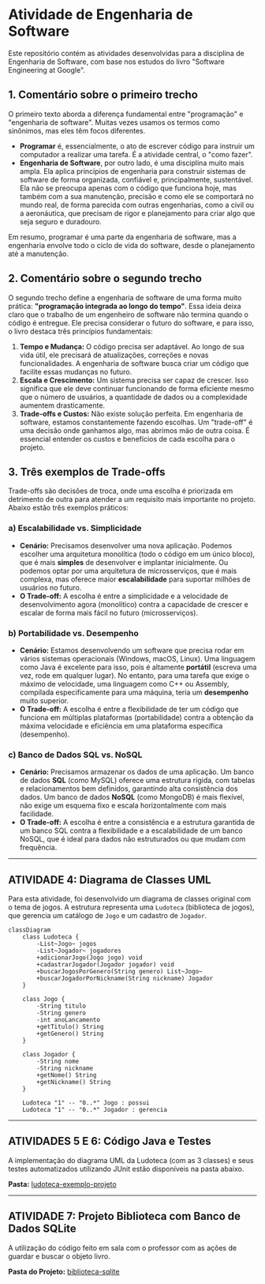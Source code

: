 # Atividade de Engenharia de Software

Este repositório contém as atividades desenvolvidas para a disciplina de Engenharia de Software, com base nos estudos do livro "Software Engineering at Google".

## 1. Comentário sobre o primeiro trecho

O primeiro texto aborda a diferença fundamental entre "programação" e "engenharia de software". Muitas vezes usamos os termos como sinônimos, mas eles têm focos diferentes.

* **Programar** é, essencialmente, o ato de escrever código para instruir um computador a realizar uma tarefa. É a atividade central, o "como fazer".
* **Engenharia de Software**, por outro lado, é uma disciplina muito mais ampla. Ela aplica princípios de engenharia para construir sistemas de software de forma organizada, confiável e, principalmente, sustentável. Ela não se preocupa apenas com o código que funciona hoje, mas também com a sua manutenção, precisão e como ele se comportará no mundo real, de forma parecida com outras engenharias, como a civil ou a aeronáutica, que precisam de rigor e planejamento para criar algo que seja seguro e duradouro.

Em resumo, programar é uma parte da engenharia de software, mas a engenharia envolve todo o ciclo de vida do software, desde o planejamento até a manutenção.

## 2. Comentário sobre o segundo trecho

O segundo trecho define a engenharia de software de uma forma muito prática: **"programação integrada ao longo do tempo"**. Essa ideia deixa claro que o trabalho de um engenheiro de software não termina quando o código é entregue. Ele precisa considerar o futuro do software, e para isso, o livro destaca três princípios fundamentais:

1.  **Tempo e Mudança:** O código precisa ser adaptável. Ao longo de sua vida útil, ele precisará de atualizações, correções e novas funcionalidades. A engenharia de software busca criar um código que facilite essas mudanças no futuro.
2.  **Escala e Crescimento:** Um sistema precisa ser capaz de crescer. Isso significa que ele deve continuar funcionando de forma eficiente mesmo que o número de usuários, a quantidade de dados ou a complexidade aumentem drasticamente.
3.  **Trade-offs e Custos:** Não existe solução perfeita. Em engenharia de software, estamos constantemente fazendo escolhas. Um "trade-off" é uma decisão onde ganhamos algo, mas abrimos mão de outra coisa. É essencial entender os custos e benefícios de cada escolha para o projeto.

## 3. Três exemplos de Trade-offs

Trade-offs são decisões de troca, onde uma escolha é priorizada em detrimento de outra para atender a um requisito mais importante no projeto. Abaixo estão três exemplos práticos:

### a) Escalabilidade vs. Simplicidade

* **Cenário:** Precisamos desenvolver uma nova aplicação. Podemos escolher uma arquitetura monolítica (todo o código em um único bloco), que é mais **simples** de desenvolver e implantar inicialmente. Ou podemos optar por uma arquitetura de microsserviços, que é mais complexa, mas oferece maior **escalabilidade** para suportar milhões de usuários no futuro.
* **O Trade-off:** A escolha é entre a simplicidade e a velocidade de desenvolvimento agora (monolítico) contra a capacidade de crescer e escalar de forma mais fácil no futuro (microsserviços).

### b) Portabilidade vs. Desempenho

* **Cenário:** Estamos desenvolvendo um software que precisa rodar em vários sistemas operacionais (Windows, macOS, Linux). Uma linguagem como Java é excelente para isso, pois é altamente **portátil** (escreva uma vez, rode em qualquer lugar). No entanto, para uma tarefa que exige o máximo de velocidade, uma linguagem como C++ ou Assembly, compilada especificamente para uma máquina, teria um **desempenho** muito superior.
* **O Trade-off:** A escolha é entre a flexibilidade de ter um código que funciona em múltiplas plataformas (portabilidade) contra a obtenção da máxima velocidade e eficiência em uma plataforma específica (desempenho).

### c) Banco de Dados SQL vs. NoSQL

* **Cenário:** Precisamos armazenar os dados de uma aplicação. Um banco de dados **SQL** (como MySQL) oferece uma estrutura rígida, com tabelas e relacionamentos bem definidos, garantindo alta consistência dos dados. Um banco de dados **NoSQL** (como MongoDB) é mais flexível, não exige um esquema fixo e escala horizontalmente com mais facilidade.
* **O Trade-off:** A escolha é entre a consistência e a estrutura garantida de um banco SQL contra a flexibilidade e a escalabilidade de um banco NoSQL, que é ideal para dados não estruturados ou que mudam com frequência.

---

## ATIVIDADE 4: Diagrama de Classes UML

Para esta atividade, foi desenvolvido um diagrama de classes original com o tema de jogos. A estrutura representa uma `Ludoteca` (biblioteca de jogos), que gerencia um catálogo de `Jogo` e um cadastro de `Jogador`.

```mermaid
classDiagram
    class Ludoteca {
        -List~Jogo~ jogos
        -List~Jogador~ jogadores
        +adicionarJogo(Jogo jogo) void
        +cadastrarJogador(Jogador jogador) void
        +buscarJogosPorGenero(String genero) List~Jogo~
        +buscarJogadorPorNickname(String nickname) Jogador
    }

    class Jogo {
        -String titulo
        -String genero
        -int anoLancamento
        +getTitulo() String
        +getGenero() String
    }

    class Jogador {
        -String nome
        -String nickname
        +getNome() String
        +getNickname() String
    }

    Ludoteca "1" -- "0..*" Jogo : possui
    Ludoteca "1" -- "0..*" Jogador : gerencia
```
---

## ATIVIDADES 5 E 6: Código Java e Testes

A implementação do diagrama UML da Ludoteca (com as 3 classes) e seus testes automatizados utilizando JUnit estão disponíveis na pasta abaixo.

**Pasta:** [ludoteca-exemplo-projeto](./ludoteca-projeto)

---

## ATIVIDADE 7: Projeto Biblioteca com Banco de Dados SQLite

A utilização do código feito em sala com o professor com as ações de guardar e buscar o objeto livro.

**Pasta do Projeto:** [biblioteca-sqlite](./biblioteca-sqlite)
